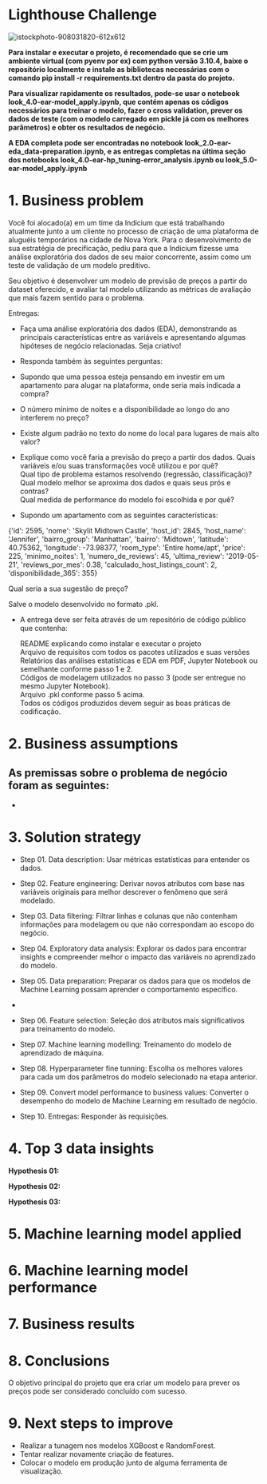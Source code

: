 # Lighthouse Challenge


![istockphoto-908031820-612x612](https://github.com/Eduardo-95-DS/lighthouse-challenge/assets/95311171/d35dcf8b-f413-4fa9-9df3-28e84326be1f)

**Para instalar e executar o projeto, é recomendado que se crie um ambiente virtual (com pyenv por ex) com python versão 3.10.4, baixe o repositório localmente e instale as bibliotecas necessárias com o comando pip install -r requirements.txt dentro da pasta do projeto.**      

**Para visualizar rapidamente os resultados, pode-se usar o notebook look_4.0-ear-model_apply.ipynb, que contém apenas os códigos necessários para treinar o modelo, fazer o cross validation, prever os dados de teste (com o modelo carregado em pickle já com os melhores parâmetros) e obter os resultados de negócio.**    

**A EDA completa pode ser encontradas no notebook look_2.0-ear-eda_data-preparation.ipynb, e as entregas completas na última seção dos notebooks
look_4.0-ear-hp_tuning-error_analysis.ipynb ou look_5.0-ear-model_apply.ipynb**

# **1. Business problem**
Você foi alocado(a) em um time da Indicium que está trabalhando atualmente junto a um cliente no processo de criação de uma plataforma de aluguéis temporários na cidade de Nova York. Para o desenvolvimento de sua estratégia de precificação, pediu para que a Indicium fizesse uma análise exploratória dos dados de seu maior concorrente, assim como um teste de validação de um modelo preditivo.    

Seu objetivo é desenvolver um modelo de previsão de preços a partir do dataset oferecido, e avaliar tal modelo utilizando as métricas de avaliação que mais fazem sentido para o problema.        

Entregas:
- Faça uma análise exploratória dos dados (EDA), demonstrando as principais características entre as variáveis e apresentando algumas hipóteses de negócio relacionadas. Seja criativo!
  
- Responda também às seguintes perguntas:
  
- Supondo que uma pessoa esteja pensando em investir em um apartamento para alugar na plataforma, onde seria mais indicada a compra?

- O número mínimo de noites e a disponibilidade ao longo do ano interferem no preço?   

- Existe algum padrão no texto do nome do local para lugares de mais alto valor?    

- Explique como você faria a previsão do preço a partir dos dados. 
Quais variáveis e/ou suas transformações você utilizou e por quê?    
Qual tipo de problema estamos resolvendo (regressão, classificação)?    
Qual modelo melhor se aproxima dos dados e quais seus prós e contras?     
Qual medida de performance do modelo foi escolhida e por quê?

- Supondo um apartamento com as seguintes características:

{'id': 2595,
 'nome': 'Skylit Midtown Castle',
 'host_id': 2845,
 'host_name': 'Jennifer',
 'bairro_group': 'Manhattan',
 'bairro': 'Midtown',
 'latitude': 40.75362,
 'longitude': -73.98377,
 'room_type': 'Entire home/apt',
 'price': 225,
 'minimo_noites': 1,
 'numero_de_reviews': 45,
 'ultima_review': '2019-05-21',
 'reviews_por_mes': 0.38,
 'calculado_host_listings_count': 2,
 'disponibilidade_365': 355}

Qual seria a sua sugestão de preço?     

Salve o modelo desenvolvido no formato .pkl.       

- A entrega deve ser feita através de um repositório de código público que contenha:
     
  README explicando como instalar e executar o projeto   
  Arquivo de requisitos com todos os pacotes utilizados e suas versões   
  Relatórios das análises estatísticas e EDA em PDF, Jupyter Notebook ou semelhante conforme passo 1 e 2.    
  Códigos de modelagem utilizados no passo 3 (pode ser entregue no mesmo Jupyter Notebook).    
  Arquivo .pkl conforme passo 5 acima.    
Todos os códigos produzidos devem seguir as boas práticas de codificação.
 

# **2. Business assumptions**

As premissas sobre o problema de negócio foram as seguintes:       
-   
-   

# **3. Solution strategy**
- Step 01. Data description: Usar métricas estatísticas para entender os dados. 

- Step 02. Feature engineering: Derivar novos atributos com base nas variáveis ​​originais para melhor descrever o fenômeno que será modelado.    

- Step 03. Data filtering: Filtrar linhas e colunas que não contenham informações para modelagem ou que não correspondam ao escopo do negócio.   

- Step 04. Exploratory data analysis: Explorar os dados para encontrar insights e compreender melhor o impacto das variáveis ​​no aprendizado do modelo.   

- Step 05. Data preparation: Preparar os dados para que os modelos de Machine Learning possam aprender o comportamento específico.
- 
- Step 06. Feature selection: Seleção dos atributos mais significativos para treinamento do modelo.   

- Step 07. Machine learning modelling: Treinamento do modelo de aprendizado de máquina.

- Step 08. Hyperparameter fine tunning: Escolha os melhores valores para cada um dos parâmetros do modelo selecionado na etapa anterior.   

- Step 09. Convert model performance to business values: Converter o desempenho do modelo de Machine Learning em resultado de negócio.   

- Step 10. Entregas: Responder às requisições. 

# **4. Top 3 data insights**

**Hypothesis 01:**  

**Hypothesis 02:**       

**Hypothesis 03:**  

# **5. Machine learning model applied**   


# **6. Machine learning model performance**


# **7. Business results**

# **8. Conclusions**
O objetivo principal do projeto que era criar um modelo para prever os preços pode ser considerado concluído com sucesso.

# **9. Next steps to improve**   
- Realizar a tunagem nos modelos XGBoost e RandomForest.    
- Tentar realizar novamente criação de features.    
- Colocar o modelo em produção junto de alguma ferramenta de visualização. 

